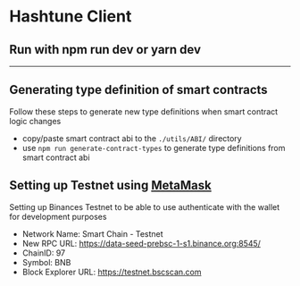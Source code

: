# Hashtune Client

## Run with npm run dev or yarn dev


---

Generating type definition of smart contracts
---
Follow these steps to generate new type definitions when smart contract logic changes

- copy/paste smart contract abi to the `./utils/ABI/` directory
- use `npm run generate-contract-types` to generate type definitions from smart contract abi


Setting up Testnet using [MetaMask](https://academy.binance.com/en/articles/connecting-metamask-to-binance-smart-chain)
---

Setting up Binances Testnet to be able to use authenticate with the wallet for development purposes

- Network Name: Smart Chain - Testnet
- New RPC URL: https://data-seed-prebsc-1-s1.binance.org:8545/
- ChainID: 97
- Symbol: BNB
- Block Explorer URL: https://testnet.bscscan.com
